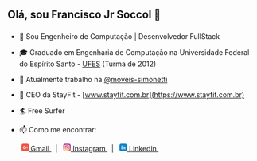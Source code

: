 ## Olá, sou Francisco Jr Soccol 👋
### 

- 🚀 Sou Engenheiro de Computação | Desenvolvedor FullStack

- 🎓 Graduado em Engenharia de Computação na Universidade Federal do Espírito Santo - [UFES](http://www.ufes.br/) (Turma de 2012)

- 🏢 Atualmente trabalho na [@moveis-simonetti](https://github.com/moveis-simonetti)

- 🔭 CEO da StayFit - [www.stayfit.com.br](https://www.stayfit.com.br)

- 🏄 Free Surfer

- 📫 Como me encontrar:<br>

&nbsp;&nbsp;&nbsp;&nbsp;&nbsp;&nbsp;
<a href="mailto:franciscosoccol@gmail.com"><img src="https://github.com/soccolfrancisco/soccolfrancisco/blob/master/icon/gmail.svg" height=15px width=15px target="_blank"> Gmail </a>&nbsp;&nbsp;|&nbsp;&nbsp;
<a href="https://www.instagram.com/franciscosoccol/"><img src="https://github.com/soccolfrancisco/soccolfrancisco/blob/master/icon/instagram.svg" height=15px width=15px target="_blank"> Instagram </a>&nbsp;&nbsp;|&nbsp;&nbsp; 
<a href="https://www.linkedin.com/in/francisco-junior-soccol-16ba2213a/"><img src = "https://github.com/soccolfrancisco/soccolfrancisco/blob/master/icon/linkedin.svg" height=15px width=15px target="_blank"> Linkedin </a>&nbsp;&nbsp;
##

<!-- ### Acompanhe as Estatísticas do Github 🏆
![My Github Status](https://github-readme-stats.vercel.app/api?username=soccolfrancisco&count_private=true&show_icons=true&title_color=fff&icon_color=79ff97&text_color=9f9f9f&bg_color=151515)
##

